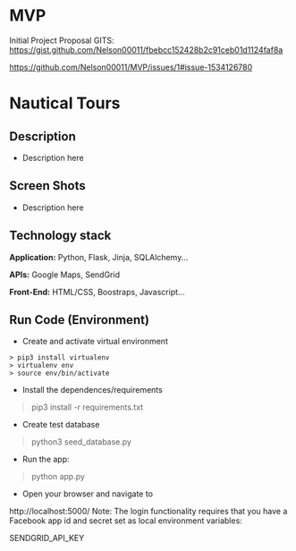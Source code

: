 # MVP
Initial Project Proposal
GITS: 
https://gist.github.com/Nelson00011/fbebcc152428b2c91ceb01d1124faf8a

https://github.com/Nelson00011/MVP/issues/1#issue-1534126780

# Nautical Tours


## Description
- Description here

## Screen Shots
- Description here


## Technology stack
**Application:** Python, Flask, Jinja, SQLAlchemy...

**APIs:** Google Maps, SendGrid

**Front-End:** HTML/CSS, Boostraps, Javascript...

## Run Code (Environment)

- Create and activate virtual environment 
 ```
> pip3 install virtualenv
> virtualenv env
> source env/bin/activate
```

- Install the dependences/requirements
> pip3 install -r requirements.txt


- Create test database
> python3 seed_database.py

- Run the app:
> python app.py

- Open your browser and navigate to

http://localhost:5000/
Note: The login functionality requires that you have a Facebook app id and secret set as local environment variables:

SENDGRID_API_KEY


